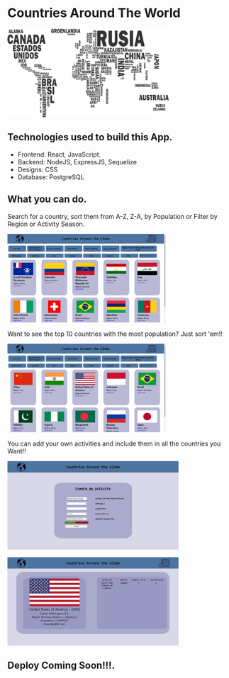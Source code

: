 
# Countries Around The World

<p align="left">
  <img height="200" src="./countries.png" />
</p>

## Technologies used to build this App.

- Frontend: React, JavaScript.
- Backend: NodeJS, ExpressJS, Sequelize
- Designs: CSS
- Database: PostgreSQL

## What you can do.
 Search for a country, sort them from A-Z, Z-A, by Population or Filter by Region or Activity Season.
<p align="left">
  <img height="200" src="./images/Capture.PNG" />
</p>
 Want to see the top 10 countries with the most population? Just sort 'em!!
 
<p align="left">
  <img height="200" src="./images/Capture1.PNG" />
</p>
 You can add your own activities and include them in all the countries you Want!!
 
<p align="left">
  <img height="200" src="./images/Screenshot 2021-05-27 125320.png" />
</p
 Need to know more about a country? Just click "Learn more"!!
  
 <p align="left">
  <img height="200" src="./images/Screenshot 2021-05-27 125200.png" />
</p>

## Deploy Coming Soon!!!.
